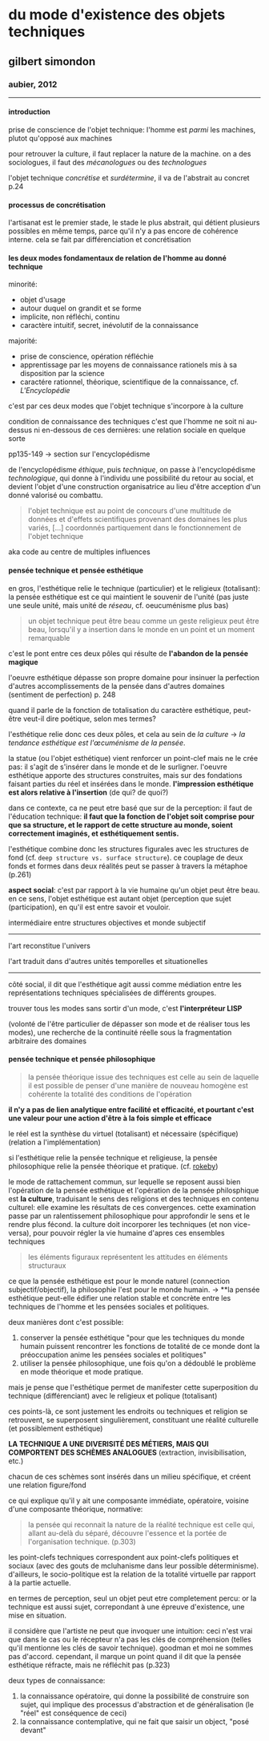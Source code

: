 # du mode d'existence des objets techniques

## gilbert simondon

### aubier, 2012

---

#### introduction

prise de conscience de l'objet technique: l'homme est *parmi* les machines, plutot qu'opposé aux machines

pour retrouver la culture, il faut replacer la nature de la machine. on a des sociologues, il faut des *mécanologues* ou des *technologues*

l'objet technique *concrétise* et *surdétermine*, il va de l'abstrait au concret p.24

#### processus de concrétisation

l'artisanat est le premier stade, le stade le plus abstrait, qui détient plusieurs possibles en même temps, parce qu'il n'y a pas encore de cohérence interne. cela se fait par différenciation et concrétisation

#### les deux modes fondamentaux de relation de l'homme au donné technique

minorité:

- objet d'usage
- autour duquel on grandit et se forme
- implicite, non réfléchi, continu
- caractère intuitif, secret, inévolutif de la connaissance

majorité:

- prise de conscience, opération réfléchie
- apprentissage par les moyens de connaissance rationels mis à sa disposition par la science
- caractére rationnel, théorique, scientifique de la connaissance, cf. *L'Encyclopédie*

c'est par ces deux modes que l'objet technique s'incorpore à la culture

condition de connaissance des techniques c'est que l'homme ne soit ni au-dessus ni en-dessous de ces dernières: une relation sociale en quelque sorte

pp135-149 -> section sur l'encyclopédisme

de l'encyclopédisme *éthique*, puis *technique*, on passe à l'encyclopédisme *technologique*,  qui donne à l'individu une possibilité du retour au social, et devient l'objet d'une construction organisatrice au lieu d'être acception d'un donné valorisé ou combattu.

> l'objet technique est au point de concours d'une multitude de données et d'effets scientifiques provenant des domaines les plus variés, [...] coordonnés partiquement dans le fonctionnement de l'objet technique

aka code au centre de multiples influences

#### pensée technique et pensée esthétique

en gros, l'esthétique relie le technique (particulier) et le religieux (totalisant): la pensée esthétique est ce qui maintient le souvenir de l'unité (pas juste une seule unité, mais unité de *réseau*, cf. oeucuménisme plus bas)

> un objet technique peut être beau comme un geste religieux peut être beau, lorsqu'il y a insertion dans le monde en un point et un moment remarquable

c'est le pont entre ces deux pôles qui résulte de **l'abandon de la pensée magique**

l'oeuvre esthétique dépasse son propre domaine pour insinuer la perfection d'autres accomplissements de la pensée dans d'autres domaines (sentiment de perfection) p. 248

quand il parle de la fonction de totalisation du caractère esthétique, peut-être veut-il dire poétique, selon mes termes?

l'esthétique relie donc ces deux pôles, et cela au sein de *la culture* -> *la tendance esthétique est l'œcuménisme de la pensée*.

la statue (ou l'objet esthétique) vient renforcer un point-clef mais ne le crée pas: il s'agit de s'insérer dans le monde et de le surligner. l'oeuvre esthétique apporte des structures construites, mais sur des fondations faisant parties du réel et insérées dans le monde. **l'impression esthétique est alors relative à l'insertion** (de qui? de quoi?)

dans ce contexte, ca ne peut etre basé que sur de la perception: il faut de l'éducation technique: **il faut que la fonction de l'objet soit comprise pour que sa structure, et le rapport de cette structure au monde, soient correctement imaginés, et esthétiquement sentis.**

l'esthétique combine donc les structures figurales avec les structures de fond (cf. `deep structure vs. surface structure`). ce couplage de deux fonds et formes dans deux réalités peut se passer à travers la métaphoe (p.261)

**aspect social**: c'est par rapport à la vie humaine qu'un objet peut être beau. en ce sens, l'objet esthétique est autant objet (perception que sujet (participation), en qu'il est entre savoir et vouloir.

intermédiaire entre structures objectives et monde subjectif

---

l'art reconstitue l'univers

l'art traduit dans d'autres unités temporelles et situationelles

---

côté social, il dit que l'esthétique agit aussi comme médiation entre les représentations techniques spécialisées de différents groupes. 

trouver tous les modes sans sortir d'un mode, c'est **l'interpréteur LISP**

(volonté de l'être particulier de dépasser son mode et de réaliser tous les modes), une recherche de la continuité réelle sous la fragmentation arbitraire des domaines

#### pensée technique et pensée philosophique

> la pensée théorique issue des techniques est celle au sein de laquelle il est possible de penser d'une manière de nouveau homogène est cohérente la totalité des conditions de l'opération

**il n'y a pas de lien analytique entre facilité et efficacité, et pourtant c'est une valeur pour une action d'être à la fois simple et efficace**

le réel est la synthèse du virtuel (totalisant) et nécessaire (spécifique) (relation a l'implémentation)

si l'esthétique relie la pensée technique et religieuse, la pensée philosophique relie la pensée théorique et pratique. (cf. [rokeby](http://www.dichtung-digital.de/2003/issue/3/Rokeby.htm))

le mode de rattachement commun, sur lequelle se reposent aussi bien l'opération de la pensée esthétique et l'opération de la pensée philosphique est **la culture**, traduisant le sens des religions et des techniques en contenu culturel: elle examine les résultats de ces convergences. cette examination passe par un ralentissement philosophique pour approfondir le sens et le rendre plus fécond. la culture doit incorporer les techniques (et non vice-versa), pour pouvoir régler la vie humaine d'apres ces ensembles techniques

> les éléments figuraux représentent les attitudes en éléments structuraux

ce que la pensée esthétique est pour le monde naturel (connection subjectif/objectif), la philosophie l'est pour le monde humain. -> **la pensée esthétique peut-elle édifier une relation stable et concrète entre les techniques de l'homme et les pensées sociales et politiques.

deux manières dont c'est possible:

1. conserver la pensée esthétique "pour que les techniques du monde humain puissent rencontrer les fonctions de totalité de ce monde dont la préoccupation anime les pensées sociales et politiques"
2. utiliser la pensée philosophique, une fois qu'on a dédoublé le problème en mode théorique et mode pratique.

mais je pense que l'esthétique permet de manifester cette superposition du technique (différenciant) avec le religieux et polique (totalisant)

ces points-là, ce sont justement les endroits ou techniques et religion se retrouvent, se superposent singulièrement, constituant une réalité culturelle (et possiblement esthétique)

**LA TECHNIQUE A UNE DIVERISITÉ DES MÉTIERS, MAIS QUI COMPORTENT DES SCHÈMES ANALOGUES** (extraction, invisibilisation, etc.)

chacun de ces schèmes sont insérés dans un milieu spécifique, et créent une relation figure/fond

ce qui explique qu'il y ait une composante immédiate, opératoire, voisine d'une composante théorique, normative:

> la pensée qui reconnait la nature de la réalité technique est celle qui, allant au-delà du séparé, découvre l'essence et la portée de l'organisation technique. (p.303)

les point-clefs techniques correspondent aux point-clefs politiques et sociaux (avec des gouts de mcluhanisme dans leur possible déterminisme). d'ailleurs, le socio-politique est la relation de la totalité virtuelle par rapport à la partie actuelle.

en termes de perception, seul un objet peut etre completement percu: or la technique est aussi sujet, correpondant à une épreuve d'existence, une mise en situation.

il considère que l'artiste ne peut que invoquer une intuition: ceci n'est vrai que dans le cas ou le récepteur n'a pas les clés de compréhension (telles qu'il mentionne les clés de savoir technique). goodman et moi ne sommes pas d'accord. cependant, il marque un point quand il dit que la pensée esthétique réfracte, mais ne réfléchit pas (p.323)

deux types de connaissance:

1. la connaissance opératoire, qui donne la possibilité de construire son sujet, qui implique des processus d'abstraction et de généralisation (le "réel" est conséquence de ceci)
2. la connaissance contemplative, qui ne fait que saisir un object, "posé devant"